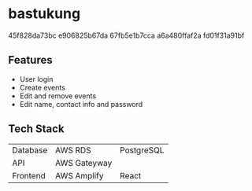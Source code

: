 # bastukung

45f828da73bc e906825b67da 67fb5e1b7cca a6a480ffaf2a fd01f31a91bf

## Features

- User login
- Create events
- Edit and remove events
- Edit name, contact info and password

## Tech Stack

|          |              |            |
| -------- | ------------ | ---------- |
| Database | AWS RDS      | PostgreSQL |
| API      | AWS Gateyway |            |
| Frontend | AWS Amplify  | React      |

<!-- ## [Wireframes (Draw.io)](https://app.diagrams.net/#G1WyYopzs1qs-ffeVmo-bp5y8YUuoWXNO_)

### Login page

![login](https://user-images.githubusercontent.com/52171526/144135624-d064112c-02cf-4561-8f27-c5269d257e2b.png)

### Bookings page

![bookings](https://user-images.githubusercontent.com/52171526/144135593-c08b68d6-4755-43be-afd8-437eaa79ad59.png)

### Account page

![account](https://user-images.githubusercontent.com/52171526/144135570-d5c12ec6-d295-418c-9823-a1957ae24f66.png)

### Stats page

![stats](https://user-images.githubusercontent.com/52171526/144135676-27ccde98-8ca9-4dd4-8420-cbfcf742b334.png)

## Database schema

| Relation      | Atributes                                                |
| ------------- | -------------------------------------------------------- |
| booking       | userID:int, start:dateTime, end:dateTime, comment:string |
| user          | userID:int, name:string, phone:string, email:string      |
| familyMembers | familyID:int, userID:int                                 |
| family        | familyID:int, name:string                                |

![image](https://user-images.githubusercontent.com/52171526/144129345-34b0ad26-9fe5-4471-b9b1-a71a1138f66c.png)

## Access patterns NoSQL

### Family

- Find family members
- Find bookings by family

### User

- Find bookings by user
- Find family members
- Find family

### Booking

- Find bookings
- Find bookings after X
- Find bookings by user X
- Find bookings by family X

| Entity  | Hash Key | Sort Key |
| ------- | -------- | -------- |
| User    |          |          |
| Family  |          |          |
| Booking |          |          | -->
